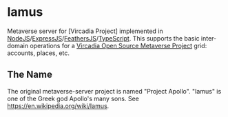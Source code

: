 # Iamus

Metaverse server for [Vircadia Project] implemented in [NodeJS]/[ExpressJS]/[FeathersJS]/[TypeScript].
This supports the basic inter-domain operations for a [Vircadia Open Source Metaverse Project] grid: accounts, places, etc.

## The Name

The original metaverse-server project is named "Project Apollo".
"Iamus" is one of the Greek god Apollo's many sons.
See https://en.wikipedia.org/wiki/Iamus.

[Vircadia Open Source Metaverse Project]: https://vircadia.com/
[NodeJS]: https://nodejs.org/
[ExpressJS]: https://expressjs.com/
[FeathersJS]: https://feathersjs.com/
[TypeScript]: https://www.typescriptlang.org/
